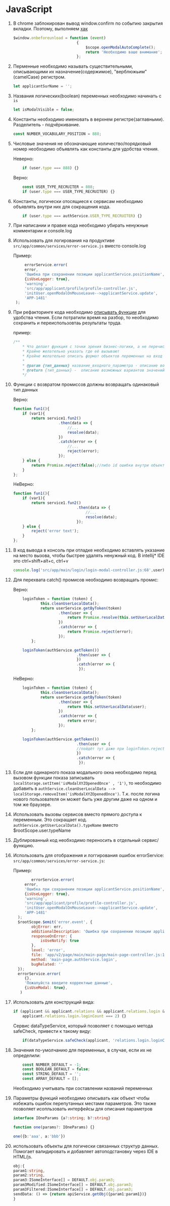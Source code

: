 # JavaScript

1. В chrome заблокирован вывод window.confirm по событию закрытия вкладки. 
	Поэтому, выполняем [хак](https://stackoverflow.com/questions/7794301/window-onunload-is-not-working-properly-in-chrome-browser-can-any-one-help-me)
	
	```js
	$window.onbeforeunload = function (event)
								{
									$scope.openModalAutoComplete();
									return 'Необходимо ваше внимание';
								};
	```

1. Перменные необходимо называть существительными, описывающими их назначение(содержимое), "верблюжьим"(camelCase) регистром.

	```js
	let applicantSurName = '';
	```

1. Названия логических(boolean) переменных необходимо начинать с `is`

	```js
	let isModalVisible = false;
	```

1. Константы необходимо именовать в верхнем регистре(заглавными). Разделитель - подчёркивание.

	```js
	const NUMBER_VOCABULARY_POSITION = 888;

	```
	
1. Числовые значения не обозначающие количество/порядковый номер необходимо объявлять как константы для удобства чтения.

	Неверно:
	
	```js
		if (user.type === 888) {}
	```
	
	Верно:
    	
    ```js
    	const USER_TYPE_RECRUITER = 888;
    	if (user.type === USER_TYPE_RECRUITER) {}
    ```
    
1. Константы, логически отосящиеся к сервисам необходимо объявлять внутри них для сокращения кода.
	
	```js
        if (user.type === authService.USER_TYPE_RECRUITER) {}
	```

1. При написании и правке кода необходимо убирать ненужные комментарии и console.log

1. Использовать для логирования на продуктиве `src/app/common/services/error-service.js` вместо console.log

	Пример:
	```js
		 errorService.error(
    	 error,
    	 'Ошибка при сохранении позиции applicantService.positionName',
    	 {isUseLogger: true},
    	 'warning',
    	 'src/app/applicant/profile/profile-controller.js',
    	 'initUser.openModalOnMouseLeave-->applicantService.update',
    	 'APP-1481'
     );
	```

1. При рефакторинге кода необходимо [описывать функции](http://usejsdoc.org/) для удобства чтения.
	Если потратили время на разбор, то необходимо сохранить и переиспользовтаь результаты труда.
	
	пример:
	```js
	/**
		* Что делает функция с точки зрения бизнес-логики, а не перечисление названий переменных.
	 	* Крайне желательно указать где её вызывают
 		* Крайне желательно описать формат объектов переменных на вход и выход 
		*
		* @param {тип_данных} название_входного_параметра - описание возможных вариантов значений
		* @return {тип_данных} -  описание возможных вариантов значений
		*/
	
	```
	

1. Функции с возвратом промиссов должны возвращать одинаковый тип данных

	Верно:
	```js
	function fun1(){
		if (var1){	
			return service1.fun2()
						.then(data => {
							//...
							resolve(data);
						})
						.catch(error => {
							//...
							reject(error);
						});
		} else {
			return Promise.reject(false);//либо id ошибки внутри объекта аналогичного error
		}
	};
	```
	
	НеВерно:
	```js
	function fun1(){
    	if (var1){
			return service1.fun2()
								.then(data => {
									//...
									resolve(data);
								});
   		} else {
   			reject('error text');
  		}
    };
	```
	
1. В код вывода в консоль при отладке необходимо вставлять указание на место вызова, чтобы быстрее удалять ненужный код.
	В intellij* IDE это ctrl+shift+alt+c, ctrl+v

	```js
	console.log('src/app/main/login/login-modal-controller.js:68',user);

	```
	
1. Для перехвата catch() промисов необходимо возвращать промис:

	Верно:
	```js
		loginToken = function (token) {
        		this.cleanUserLocalData();
        		return userService.getByToken(token)
        				.then(user => {
        					return Promise.resolve(this.setUserLocalData(user));
        				})
        				.catch(error => {
        					return Promise.reject(error);
        				});
        	};

		loginToken(authService.getToken())
        						.then(user => {
        						})
        						.catch(error => {
	       						 });
	
	``` 
	
	НеВерно:
	```js
		loginToken = function (token) {
				this.cleanUserLocalData();
				return userService.getByToken(token)
						.then(user => {
							return this.setUserLocalData(user);
						})
						.catch(error => {
							return error;
						});
			};

		loginToken(authService.getToken())
								.then(user => {
								//пойдёт тут даже при loginToken.reject
								})
								.catch(error => {
								 });
	``` 
	
1. Если для одинарного показа модального окна необходимо перед вызовом функции показа записывать 
	`localStorage.setItem('isModalXYZOpenedOnce' , '1')`, то необходимо 
   добавить в `authService.cleanUserLocalData --> localStorage.removeItem('isModalXYZOpenedOnce')`. 
   Т.к. после логина нового пользователя он может быть уже другим даже на одном и том же браузере.
   
1. Использовать вызовы сервисов вместо прямого доступа к переменным. Это сокращает код.
	`authService.getUserLocalData().typeName` вместо $rootScope.user.typeName
	
1. Дублированный код необходимо переносить в отдельный сервис/функцию.

1. Использовать для отображения и логгирования ошибок errorService: `src/app/common/services/error-service.js`:

	Пример:
	```js
			errorService.error(
      	 error,
      	 'Ошибка при сохранении позиции applicantService.positionName',
      	 {isUseLogger: true},
      	 'warning',
      	 'src/app/applicant/profile/profile-controller.js',
      	 'initUser.openModalOnMouseLeave-->applicantService.update',
      	 'APP-1481'
      );
      $rootScope.$emit('error.event', {
      		objError: err,
      		additionalDescription: 'Ошибка при сохранении позиции applicantService.positionName',
      		responseOnError: {
      			isUseNotify: true
      		},
      		level: 'error',
      		file: 'app/v2/page/main/main-page/main-page-controller.js:113',
      		method: 'main-page.authService.login',
      		bugRelated: ''
      });
      errorService.error(
      	 {},
      	 'Пожалуйста введите корректные данные',
      	 {isUseModal: true},
       )
	```
1. Использовать для конструкций вида:
	```js
	if (applicant && applicant.relations && applicant.relations.login && typeof(applicant.relations.login.loginCount) === 'number' &&
  		applicant.relations.login.loginCount === 2) {}
  	```
	Сервис dataTypeService, который позволяет с помощью метода safeCheck, привести к такому виду:
  	```js
  		if(dataTypeService.safeCheck(applicant, 'relations.login.loginCount', dataTypeService.NUMBER, -1) === 2) {}
  	```
1. Значения по-умолчанию для переменных, в случае, если их не определили:
	```js
		const NUMBER_DEFAULT = -1;
		const BOOLEAN_DEFAULT = false;
		const STRING_DEFAULT = '';
		const ARRAY_DEFAULT = [];
	```
	Необходимо учитывать при составлении названий переменных

1. Параметры функций необходимо описывать как объект чтобы избежать ошибок перепутанных местами параметров. Это также позволяет исопльзовать интерфейсы для описания параметров

    ```ts
    interface IOneParams {a?:string; b?:string}
    
    function one(params?: IOneParams) {}
    
    one({b:'aaa', a:'bbb'})
    
    ```
1. использовать объекты для логически связанных структур данных. Помогает валидировать и добавляет автоподстановку через IDE в HTML/js.
    ```ts
    obj:{
    param1:string,
    param2:string,
    param3:ISomeInterface[] = DEFAULT.obj.param3;
    param3Modified:ISomeInterface[] = DEFAULT.obj.param3;
    param3Filtered:ISomeInterface[] = DEFAULT.obj.param3;
    sendData: () => {return apiService.getObj({param1:param1})}
    }
    ```
